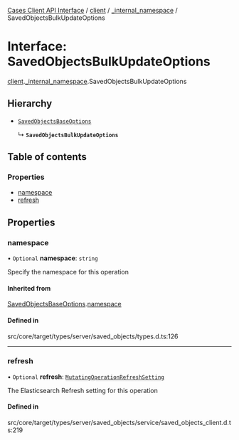 [Cases Client API Interface](../README.md) / [client](../modules/client.md) / [\_internal\_namespace](../modules/client._internal_namespace.md) / SavedObjectsBulkUpdateOptions

# Interface: SavedObjectsBulkUpdateOptions

[client](../modules/client.md).[_internal_namespace](../modules/client._internal_namespace.md).SavedObjectsBulkUpdateOptions

## Hierarchy

- [`SavedObjectsBaseOptions`](client._internal_namespace.SavedObjectsBaseOptions.md)

  ↳ **`SavedObjectsBulkUpdateOptions`**

## Table of contents

### Properties

- [namespace](client._internal_namespace.SavedObjectsBulkUpdateOptions.md#namespace)
- [refresh](client._internal_namespace.SavedObjectsBulkUpdateOptions.md#refresh)

## Properties

### namespace

• `Optional` **namespace**: `string`

Specify the namespace for this operation

#### Inherited from

[SavedObjectsBaseOptions](client._internal_namespace.SavedObjectsBaseOptions.md).[namespace](client._internal_namespace.SavedObjectsBaseOptions.md#namespace)

#### Defined in

src/core/target/types/server/saved_objects/types.d.ts:126

___

### refresh

• `Optional` **refresh**: [`MutatingOperationRefreshSetting`](../modules/client._internal_namespace.md#mutatingoperationrefreshsetting)

The Elasticsearch Refresh setting for this operation

#### Defined in

src/core/target/types/server/saved_objects/service/saved_objects_client.d.ts:219
